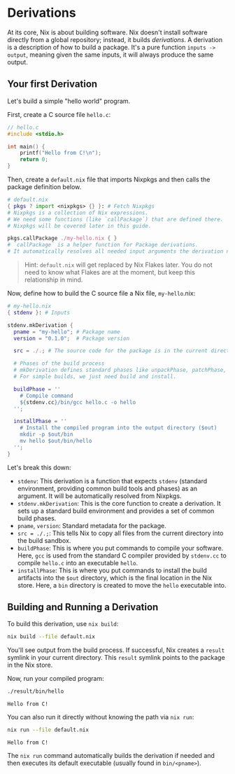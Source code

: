 # Derivations

At its core, Nix is about building software. Nix doesn't install software directly from a global repository; instead, it builds *derivations*. A derivation is a description of how to build a package. It's a pure function `inputs -> output`, meaning given the same inputs, it will always produce the same output.

## Your first Derivation

Let's build a simple "hello world" program.

First, create a C source file `hello.c`:

```c
// hello.c
#include <stdio.h>

int main() {
    printf("Hello from C!\n");
    return 0;
}
```

Then, create a `default.nix` file that imports Nixpkgs and then calls the package definition below.

```nix
# default.nix
{ pkgs ? import <nixpkgs> {} }: # Fetch Nixpkgs
# Nixpkgs is a collection of Nix expressions.
# We need some functions (like `callPackage`) that are defined there.
# Nixpkgs will be covered later in this guide.

pkgs.callPackage ./my-hello.nix { }
# `callPackage` is a helper function for Package derivations.
# It automatically resolves all needed input arguments the derivation needs from Nixpkgs.
```

> Hint: `default.nix` will get replaced by Nix Flakes later. You do not need to know what Flakes are at the moment, but keep this relationship in mind.

Now, define how to build the C source file a Nix file, `my-hello`.nix:

```nix
# my-hello.nix
{ stdenv }: # Inputs

stdenv.mkDerivation {
  pname = "my-hello"; # Package name
  version = "0.1.0";  # Package version

  src = ./.; # The source code for the package is in the current directory

  # Phases of the build process
  # mkDerivation defines standard phases like unpackPhase, patchPhase, configurePhase, buildPhase, installPhase
  # For simple builds, we just need build and install.

  buildPhase = ''
    # Compile command
    ${stdenv.cc}/bin/gcc hello.c -o hello
  '';

  installPhase = ''
    # Install the compiled program into the output directory ($out)
    mkdir -p $out/bin
    mv hello $out/bin/hello
  '';
}
```

Let's break this down:

- `stdenv`: This derivation is a function that expects `stdenv` (standard environment, providing common build tools and phases) as an argument. It will be automatically resolved from Nixpkgs.
- `stdenv.mkDerivation`: This is the core function to create a derivation. It sets up a standard build environment and provides a set of common build phases.
- `pname`, `version`: Standard metadata for the package.
- `src = ./.;`: This tells Nix to copy all files from the current directory into the build sandbox.
- `buildPhase`: This is where you put commands to compile your software. Here, `gcc` is used from the standard C compiler provided by `stdenv.cc` to compile `hello.c` into an executable `hello`.
- `installPhase`: This is where you put commands to install the build artifacts into the `$out` directory, which is the final location in the Nix store. Here, a `bin` directory is created to move the `hello` executable into.

## Building and Running a Derivation

To build this derivation, use `nix build`:

```bash
nix build --file default.nix
```

You'll see output from the build process. If successful, Nix creates a `result` symlink in your current directory. This `result` symlink points to the package in the Nix store.

Now, run your compiled program:

```bash
./result/bin/hello
```
```
Hello from C!
```

You can also run it directly without knowing the path via `nix run`:

```bash
nix run --file default.nix
```
```
Hello from C!
```

The `nix run` command automatically builds the derivation if needed and then executes its default executable (usually found in `bin/<pname>`).

